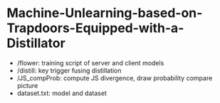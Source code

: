 # Machine-Unlearning-based-on-Trapdoors-Equipped-with-a-Distillator
- /flower: training script of server and client models
- /distill: key trigger fusing distillation
- /JS_compProb: compute JS divergence, draw probability compare picture
- dataset.txt: model and dataset
